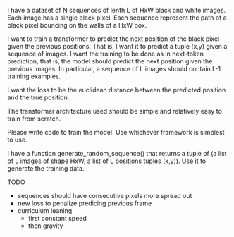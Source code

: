I have a dataset of N sequences of lenth L of HxW black and white images. 
Each image has a single black pixel.
Each sequence represent the path of a black pixel bouncing on the walls of a HxW box.

I want to train a transformer to predict the next position of the black pixel given the previous positions.
That is, I want it to predict a tuple (x,y) given a sequence of images.
I want the training to be done as in next-token prediction, that is, the model should predict the next position given the previous images.
In particular, a sequence of L images should contain L-1 training examples.

I want the loss to be the euclidean distance between the predicted position and the true position.

The transformer architecture used should be simple and relatively easy to train from scratch.

Please write code to train the model. Use whichever framework is simplest to use.

I have a function generate_random_sequence() that returns a tuple of  (a list of L images of shape HxW, a list of L positions tuples (x,y)).
Use it to generate the training data.

TODO
- sequences should have consecutive pixels more spread out
- new loss to penalize predicing previous frame
- curriculum leaning
    - first constant speed
    - then gravity